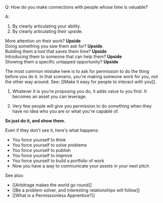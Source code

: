 Q: How do you make connections with people whose time is valuable?

A: 
1. By clearly articulating your ability.
2. By clearly articulating their upside.

More attention on their work? **Upside**  
Doing something you saw them ask for? **Upside**.  
Building them a tool that saves them time? **Upside**  
Introducing them to someone that can help them? **Upside**  
Showing them a specific untapped opportunity? **Upside**

The most common mistake here is to ask for permission to do the thing before you do it. In that scenario, you're making someone work for you, not the other way around. See: [[Make it easy for people to interact with you]].

1. Whatever it is you’re proposing you do, it adds value to you first. It becomes an asset you can leverage. 

2. Very few people will give you permission to do something when they have no idea who you are or what you're capable of.

**So just do it, and show them.**

Even if they don't see it, here's what happens:

- You force yourself to think
- You force yourself to solve problems
- You force yourself to publish
- You force yourself to improve
- You force yourself to build a portfolio of work
- Now you have a way to communicate your assets in your next pitch

See also: 

- [[Arbitrage makes the world go round]]
- [[Be a problem solver, and interesting relationships will follow]]
- [[What is a Permissionless Apprentice?]]